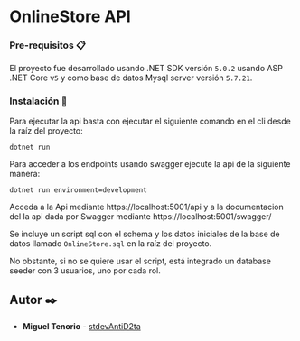 # OnlineStore API

### Pre-requisitos 📋

El proyecto fue desarrollado usando .NET SDK versión `5.0.2` usando ASP .NET Core v`5` y como base de datos Mysql server versión `5.7.21`.


### Instalación 🔧

Para ejecutar la api basta con ejecutar el siguiente comando en el cli desde la raíz del proyecto:

```
dotnet run
```

Para acceder a los endpoints usando swagger ejecute la api de la siguiente manera:

```
dotnet run environment=development
```

Acceda a la Api mediante https://localhost:5001/api y a la documentacion del la api dada por Swagger mediante https://localhost:5001/swagger/

Se incluye un script sql con el schema y los datos iniciales de la base de datos llamado `OnlineStore.sql` en la raíz del proyecto.

No obstante, si no se quiere usar el script, está integrado un database seeder con 3 usuarios, uno por cada rol.

## Autor ✒️


* **Miguel Tenorio**  - [stdevAntiD2ta](https://github.com/stdevAntiD2ta)